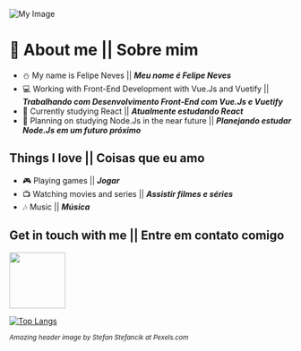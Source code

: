 ![My Image](pexels-stefan-stefancik.jpg)
# 📖 About me || Sobre mim
- ⛄ My name is Felipe Neves || ***Meu nome é Felipe Neves*** 
- 💻 Working with Front-End Development with Vue.Js and Vuetify || ***Trabalhando com Desenvolvimento Front-End com Vue.Js e Vuetify***
- 🌱 Currently studying React || ***Atualmente estudando React***
- 📑 Planning on studying Node.Js in the near future || ***Planejando estudar Node.Js em um futuro próximo***

## Things I love || Coisas que eu amo
- 🎮 Playing games || ***Jogar*** 
- 📺 Watching movies and series || ***Assistir filmes e séries***
- 🎶 Music || ***Música***

## Get in touch with me || Entre em contato comigo
[<img width="100px" src="https://img.shields.io/badge/LinkedIn-0077B5?style=for-the-badge&logo=linkedin&logoColor=white"/>][linkedin]

[![Top Langs](https://github-readme-stats.vercel.app/api/top-langs/?username=anuraghazra&layout=compact)](https://github.com/anuraghazra/github-readme-stats)

[linkedin]: https://www.linkedin.com/in/felipe-rodolfo-ribeiro-das-neves-485361183/


<!--
**SnowySnoww/SnowySnoww** is a ✨ _special_ ✨ repository because its `README.md` (this file) appears on your GitHub profile.

Here are some ideas to get you started:

- 🔭 I’m currently working on ...
- 🌱 I’m currently learning ...
- 👯 I’m looking to collaborate on ...
- 🤔 I’m looking for help with ...
- 💬 Ask me about ...
- 📫 How to reach me: ...
- 😄 Pronouns: ...
- ⚡ Fun fact: ...
-->

<sub>*Amazing header image by Stefan Stefancik at Pexels.com*</sub>
